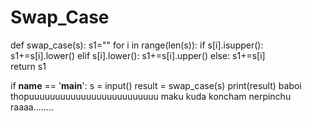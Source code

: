 # Swap_Case
def swap_case(s):
    s1=""
    for i in range(len(s)):
        if s[i].isupper():
            s1+=s[i].lower()
        elif s[i].lower():
            s1+=s[i].upper()
        else:
            s1+=s[i]        
    return s1

if __name__ == '__main__':
    s = input()
    result = swap_case(s)
    print(result)
    baboi thopuuuuuuuuuuuuuuuuuuuuuuuuu  maku kuda koncham nerpinchu raaaa........
 
